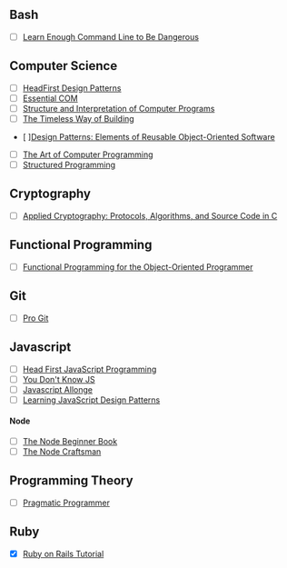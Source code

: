 ## Bash

- [ ] [Learn Enough Command Line to Be Dangerous](http://www.learnenough.com/command-line-tutorial)

## Computer Science

- [ ] [HeadFirst Design Patterns](http://www.amazon.com/Head-First-Design-Patterns-Freeman-ebook/dp/B00AA36RZY/ref=mt_kindle?_encoding=UTF8&me=)
- [ ] [Essential COM](http://www.amazon.com/Essential-COM-Don-Box/dp/0201634465)
- [ ] [Structure and Interpretation of Computer Programs](https://mitpress.mit.edu/sicp/full-text/book/book.html)
- [ ] [The Timeless Way of Building](http://www.amazon.com/The-Timeless-Building-Christopher-Alexander/dp/0195024028)
- [ ][Design Patterns: Elements of Reusable Object-Oriented Software](http://www.amazon.com/Design-Patterns-Elements-Reusable-Object-Oriented-ebook/dp/B000SEIBB8)
- [ ] [The Art of Computer Programming](http://profs.scienze.univr.it/~manca/storia-informatica/mmix.pdf)
- [ ] [Structured Programming](http://www.amazon.com/Structured-Programming-A-P-I-C-studies-processing/dp/0122005503)

## Cryptography

- [ ] [Applied Cryptography: Protocols, Algorithms, and Source Code in C](http://www.amazon.com/Applied-Cryptography-Protocols-Algorithms-Source/dp/0471117099)

## Functional Programming

- [ ] [Functional Programming for the Object-Oriented Programmer](https://leanpub.com/fp-oo)

## Git

- [ ] [Pro Git](http://git-scm.com/book/en/v2?)

## Javascript

- [ ] [Head First JavaScript Programming](http://www.amazon.com/Head-First-JavaScript-Programming-Freeman/dp/144934013X)
- [ ] [You Don't Know JS](https://github.com/getify/You-Dont-Know-JS)
- [ ] [Javascript Allonge](https://leanpub.com/javascriptallongesix)
- [ ] [Learning JavaScript Design Patterns](https://addyosmani.com/resources/essentialjsdesignpatterns/book/)

#### Node

- [ ] [The Node Beginner Book](http://www.nodebeginner.org/)
- [ ] [The Node Craftsman](https://leanpub.com/nodecraftsman)

## Programming Theory

- [ ] [Pragmatic Programmer](http://www.amazon.com/gp/aw/d/B003GCTQAE/ref=tmm_kin_title_0?ie=UTF8&qid=&sr=)

## Ruby

- [x] [Ruby on Rails Tutorial](https://www.railstutorial.org/book)
